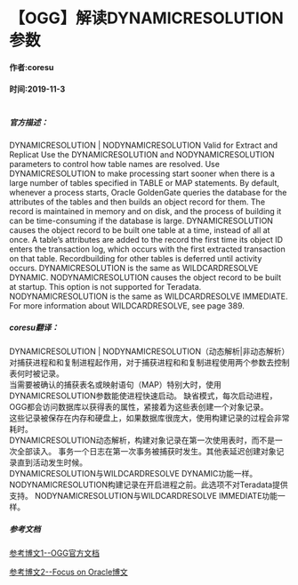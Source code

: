 # 【OGG】解读DYNAMICRESOLUTION参数  
#### 作者:coresu  
#### 时间:2019-11-3  
# 

##### 官方描述：  

DYNAMICRESOLUTION | NODYNAMICRESOLUTION Valid for Extract and Replicat Use the DYNAMICRESOLUTION and NODYNAMICRESOLUTION parameters to control how table names are resolved. Use DYNAMICRESOLUTION to make processing start sooner when there is a large number of tables specified in TABLE or MAP statements. By default, whenever a process starts, Oracle GoldenGate queries the database for the attributes of the tables and then builds an object record for them. The record is maintained in memory and on disk, and the process of building it can be time-consuming if the database is large. DYNAMICRESOLUTION causes the object record to be built one table at a time, instead of all at once. A table’s attributes are added to the record the first time its object ID enters the transaction log, which occurs with the first extracted transaction on that table. Recordbuilding for other tables is deferred until activity occurs. DYNAMICRESOLUTION is the same as WILDCARDRESOLVE DYNAMIC. NODYNAMICRESOLUTION causes the object record to be built at startup. This option is not supported for Teradata. NODYNAMICRESOLUTION is the same as WILDCARDRESOLVE IMMEDIATE. For more information about WILDCARDRESOLVE, see page 389.  

##### coresu翻译：  
DYNAMICRESOLUTION | NODYNAMICRESOLUTION（动态解析|非动态解析）对捕获进程和和复制进程起作用，对于捕获进程和和复制进程使用两个参数去控制表何时被记录。  
当需要被确认的捕获表名或映射语句（MAP）特别大时，使用DYNAMICRESOLUTION参数能使进程快速启动。
缺省模式，每次启动进程，OGG都会访问数据库以获得表的属性，紧接着为这些表创建一个对象记录。  
这些记录被保存在内存和硬盘上，如果数据库很庞大，使用构建记录的过程会非常耗时。  
DYNAMICRESOLUTION动态解析，构建对象记录在第一次使用表时，而不是一次全部读入。 
事务一个日志在第一次事务被捕获时发生。其他表延迟创建对象记录直到活动发生时候。  
DYNAMICRESOLUTION与WILDCARDRESOLVE DYNAMIC功能一样。
NODYNAMICRESOLUTION构建记录在开启进程之前。此选项不对Teradata提供支持。
NODYNAMICRESOLUTION与WILDCARDRESOLVE IMMEDIATE功能一样。

##### 参考文档

[参考博文1--OGG官方文档](https://www.oracle.com/technetwork/database/availability/8398-goldengate-integrated-capture-1888658.pdf)
 
[参考博文2--Focus on Oracle博文](https://www.2cto.com/database/201409/334739.html)





